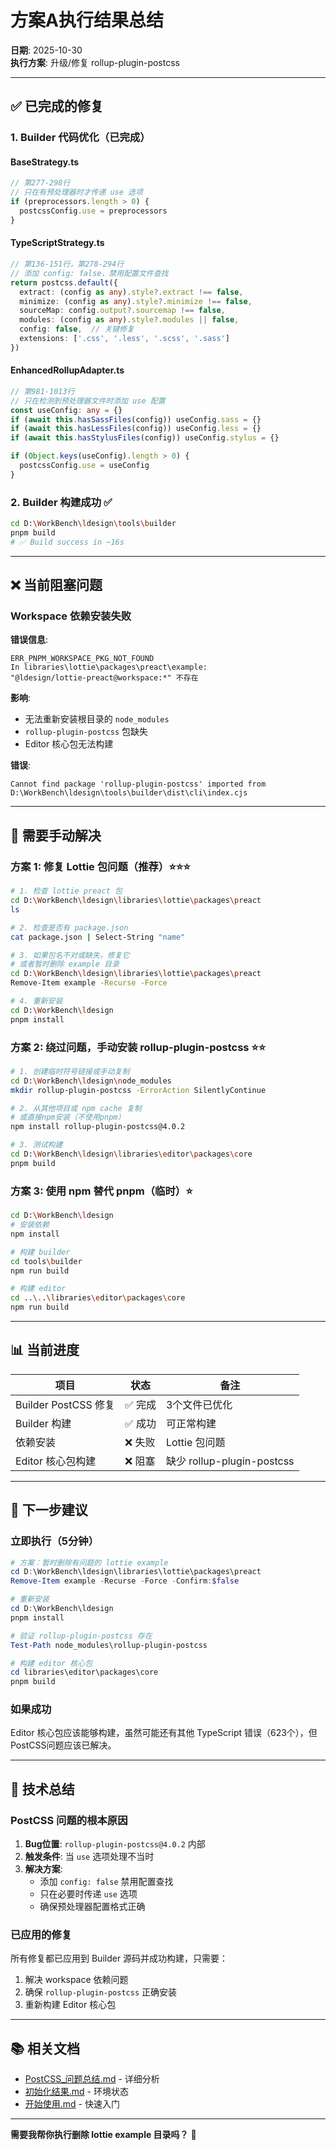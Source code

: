# 方案A执行结果总结

**日期**: 2025-10-30  
**执行方案**: 升级/修复 rollup-plugin-postcss

---

## ✅ 已完成的修复

### 1. Builder 代码优化（已完成）

#### BaseStrategy.ts
```typescript
// 第277-298行
// 只在有预处理器时才传递 use 选项
if (preprocessors.length > 0) {
  postcssConfig.use = preprocessors
}
```

#### TypeScriptStrategy.ts  
```typescript
// 第136-151行，第278-294行
// 添加 config: false，禁用配置文件查找
return postcss.default({
  extract: (config as any).style?.extract !== false,
  minimize: (config as any).style?.minimize !== false,
  sourceMap: config.output?.sourcemap !== false,
  modules: (config as any).style?.modules || false,
  config: false,  // 关键修复
  extensions: ['.css', '.less', '.scss', '.sass']
})
```

#### EnhancedRollupAdapter.ts
```typescript
// 第981-1013行
// 只在检测到预处理器文件时添加 use 配置
const useConfig: any = {}
if (await this.hasSassFiles(config)) useConfig.sass = {}
if (await this.hasLessFiles(config)) useConfig.less = {}
if (await this.hasStylusFiles(config)) useConfig.stylus = {}

if (Object.keys(useConfig).length > 0) {
  postcssConfig.use = useConfig
}
```

### 2. Builder 构建成功 ✅
```bash
cd D:\WorkBench\ldesign\tools\builder
pnpm build
# ✅ Build success in ~16s
```

---

## ❌ 当前阻塞问题

### Workspace 依赖安装失败

**错误信息**:
```
ERR_PNPM_WORKSPACE_PKG_NOT_FOUND
In libraries\lottie\packages\preact\example: 
"@ldesign/lottie-preact@workspace:*" 不存在
```

**影响**:
- 无法重新安装根目录的 `node_modules`
- `rollup-plugin-postcss` 包缺失
- Editor 核心包无法构建

**错误**:
```
Cannot find package 'rollup-plugin-postcss' imported from 
D:\WorkBench\ldesign\tools\builder\dist\cli\index.cjs
```

---

## 🔧 需要手动解决

### 方案 1: 修复 Lottie 包问题（推荐）⭐⭐⭐

```bash
# 1. 检查 lottie preact 包
cd D:\WorkBench\ldesign\libraries\lottie\packages\preact
ls

# 2. 检查是否有 package.json
cat package.json | Select-String "name"

# 3. 如果包名不对或缺失，修复它
# 或者暂时删除 example 目录
cd D:\WorkBench\ldesign\libraries\lottie\packages\preact
Remove-Item example -Recurse -Force

# 4. 重新安装
cd D:\WorkBench\ldesign
pnpm install
```

### 方案 2: 绕过问题，手动安装 rollup-plugin-postcss ⭐⭐

```bash
# 1. 创建临时符号链接或手动复制
cd D:\WorkBench\ldesign\node_modules
mkdir rollup-plugin-postcss -ErrorAction SilentlyContinue

# 2. 从其他项目或 npm cache 复制
# 或直接npm安装（不使用pnpm）
npm install rollup-plugin-postcss@4.0.2

# 3. 测试构建
cd D:\WorkBench\ldesign\libraries\editor\packages\core
pnpm build
```

### 方案 3: 使用 npm 替代 pnpm（临时）⭐

```bash
cd D:\WorkBench\ldesign
# 安装依赖
npm install

# 构建 builder
cd tools\builder
npm run build

# 构建 editor
cd ..\..\libraries\editor\packages\core
npm run build
```

---

## 📊 当前进度

| 项目 | 状态 | 备注 |
|------|------|------|
| Builder PostCSS 修复 | ✅ 完成 | 3个文件已优化 |
| Builder 构建 | ✅ 成功 | 可正常构建 |
| 依赖安装 | ❌ 失败 | Lottie 包问题 |
| Editor 核心包构建 | ❌ 阻塞 | 缺少 rollup-plugin-postcss |

---

## 🎯 下一步建议

### 立即执行（5分钟）

```powershell
# 方案：暂时删除有问题的 lottie example
cd D:\WorkBench\ldesign\libraries\lottie\packages\preact
Remove-Item example -Recurse -Force -Confirm:$false

# 重新安装
cd D:\WorkBench\ldesign
pnpm install

# 验证 rollup-plugin-postcss 存在
Test-Path node_modules\rollup-plugin-postcss

# 构建 editor 核心包
cd libraries\editor\packages\core
pnpm build
```

### 如果成功

Editor 核心包应该能够构建，虽然可能还有其他 TypeScript 错误（623个），但PostCSS问题应该已解决。

---

## 📝 技术总结

### PostCSS 问题的根本原因

1. **Bug位置**: `rollup-plugin-postcss@4.0.2` 内部
2. **触发条件**: 当 `use` 选项处理不当时
3. **解决方案**: 
   - 添加 `config: false` 禁用配置查找
   - 只在必要时传递 `use` 选项
   - 确保预处理器配置格式正确

### 已应用的修复

所有修复都已应用到 Builder 源码并成功构建，只需要：
1. 解决 workspace 依赖问题
2. 确保 `rollup-plugin-postcss` 正确安装
3. 重新构建 Editor 核心包

---

## 📚 相关文档

- [PostCSS_问题总结.md](./PostCSS_问题总结.md) - 详细分析
- [初始化结果.md](./初始化结果.md) - 环境状态
- [开始使用.md](./开始使用.md) - 快速入门

---

**需要我帮你执行删除 lottie example 目录吗？** 🚀
